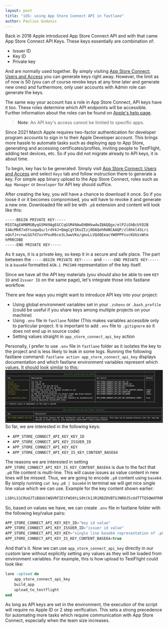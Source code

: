 ```yaml
---
layout: post
title: "iOS: using App Store Connect API in fastlane"
author: Paulius Gudonis
---
```


Back in 2018 Apple introduced App Store Connect API and with that came App Store Connect API Keys. These keys essentially are combination of:

* Issuer ID
* Key ID
* Private key

And are normally used together. By simply visiting [App Store Connect: Users and Access](https://appstoreconnect.apple.com/access/api) you can generate keys right away. However, the limit as of now is 50 (you can of course revoke keys at any time later and generate new ones) and furthermore, only user accounts with Admin role can generate the keys.

The same way your account has a role in App Store Connect, API keys have it too. These roles determine which API endpoints will be accessible. Further information about the roles can be found on [Apple's help page](https://help.apple.com/app-store-connect/#/deve5f9a89d7).

> **Note**: An API key's access cannot be limited to specific apps.

Since 2021 March Apple requires two-factor authentication for developer program accounts to sign in to their Apple Developer account. This brings more hassle to automate tasks such as deploying app to App Store, generating and accessing certificates/profiles, inviting people to TestFlight, adding test devices, etc. So if you did not migrate already to API keys, it is about time.

To begin, key has to be generated. Simply visit [App Store Connect: Users and Access](https://appstoreconnect.apple.com/access/api) and select `Keys` tab and follow instruction there to generate a key. For simple app binary upload to the App Store Connect, roles such as `App Manager` or `Developer` for API key should suffice.

After creating the key, you will have a chance to download it once. So if you loose it or it becomes compromised, you will have to revoke it and generate a new one. Downloaded file will be with `.p8` extension and content will look like this:

```
-----BEGIN PRIVATE KEY-----
MIGTAgEAMBMGByqGSM49AgEGCCqGSM49AwEHBHkwdwIBAQQgx/elP2iGhBcUtD2B
I4AcMkR7x6YsoqwQu/1rdV4J+QmgCgYIKoZIzj0DAQehRANCAAQP/zl0hkl45Lri
eQnfJ+c+wLGGfd7ovYPoxR6ce3L3wwVKo/gmxLLVQdQEeacYW0PPPsvcKUUzxWtm
hPRRCDBE
-----END PRIVATE KEY-----
```

As it says, it is a private key, so keep it in a secure and safe place. The part between the `-----BEGIN PRIVATE KEY-----` and `-----END PRIVATE KEY-----` is a `base64` formatted `ASN.1 PKCS#8` representation of the key itself.
 
Since we have all the API key materials (you should also be able to see `KEY ID` and `Issuer ID` on the same page), let's integrate those into fastlane workflow.

There are few ways you might want to introduce API key into your project:
* Using global environment variables set in your `.zshenv` or `.bash_profile` (could be useful if you share keys among multiple projects on your machine)
* Using `.env` file in `fastlane` folder (This makes variables accessible only to particular project. It is important to add `.env` file to `.gitignore` so it does not end up in source code)
* Setting values straight in `app_store_connect_api_key` action

Personally, I prefer to use `.env` file in `fastlane` folder as it isolates the key to the project and is less likely to leak in some logs. Running the following fastlane command: `fastlane action app_store_connect_api_key` displays documentation and which fastlane environment variables represent which values. It should look similar to this: ![app_store_connect_api_key documentation](/assets/post/app-store-connect-api-key-content.png)
So far, we are interested in the following keys: 
* `APP_STORE_CONNECT_API_KEY_KEY_ID`
* `APP_STORE_CONNECT_API_KEY_ISSUER_ID`
* `APP_STORE_CONNECT_API_KEY_KEY`
* `APP_STORE_CONNECT_API_KEY_IS_KEY_CONTENT_BASE64`

The reasons we are interested in setting `APP_STORE_CONNECT_API_KEY_IS_KEY_CONTENT_BASE64` is due to the fact that `.p8` file content is multi-line. This will cause issues as value content in new lines will be missed. Thus, we are going to encode `.p8` content using `base64`. By simply running `cat key.p8 | base64` in terminal we will get nice single line value which we can use. Example for the key content shown earlier:

```javascript
LS0tLS1CRUdJTiBQUklWQVRFIEtFWS0tLS0tCk1JR1RBZ0VBTUJNR0J5cUdTTTQ5QWdFR0NDcUdTTTQ5QXdFSEJIa3dkd0lCQVFRZ3FEVkF1UEVITHNQenFhSzYKaVpsR3N1MnY1eEZzVERTTUF6eWJvSnhDbkhLZ0NnWUlLb1pJemowREFRZWhSQU5DQUFUd0t2Ym5va2l0SnNaSQpkMVRWSFhvdytCQXNMTDJ2d1NBK0lwSG50YW85V05DVjZ1dlhMNWZ3am9kUk9nQ05PNm10YnVWZ3h2QUJPMDJMCkxlc0VYaEpjCi0tLS0tRU5EIFBSSVZBVEUgS0VZLS0tLS0=
```

So, based on values we have, we can create `.env` file in fastlane folder with the following key/value pairs:

```javascript
APP_STORE_CONNECT_API_KEY_KEY_ID="key id value"
APP_STORE_CONNECT_API_KEY_ISSUER_ID="issuer id value"
APP_STORE_CONNECT_API_KEY_KEY="single line base64 representation of .p8 file contents"
APP_STORE_CONNECT_API_KEY_IS_KEY_CONTENT_BASE64=true
```

And that's it. Now we can use `app_store_connect_api_key` directly in our custom lane without explicitly setting any values as they will be loaded from environment variables. For example, this is how upload to TestFlight could look like:

```ruby
lane :upload do
	app_store_connect_api_key
	build_app
	upload_to_testflight
end
```

As long as API keys are set in the environment, the execution of the script will require no Apple ID or 2 step verification. This sets a strong precedence for automating more tasks which require communication with App Store Connect, especially when the team size increases.
